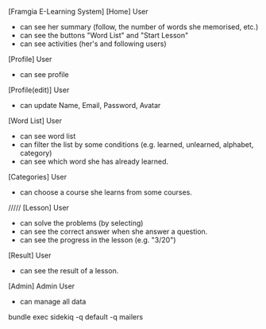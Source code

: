 [Framgia E-Learning System]
[Home]
User
- can see her summary (follow, the number of words she memorised, etc.)
- can see the buttons "Word List" and "Start Lesson"
- can see activities (her's and following users)

[Profile]
User
- can see profile

[Profile(edit)]
User
- can update Name, Email, Password, Avatar

[Word List]
User
- can see word list
- can filter the list by some conditions (e.g. learned, unlearned, alphabet, category)
- can see which word she has already learned.

[Categories]
User
- can choose a course she learns from some courses.

/////
[Lesson]
User
- can solve the problems (by selecting)
- can see the correct answer when she answer a question.
- can see the progress in the lesson (e.g. "3/20")

[Result]
User
- can see the result of a lesson.

[Admin]
Admin User
- can manage all data

bundle exec sidekiq -q default -q mailers
